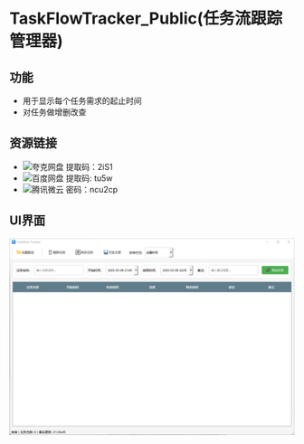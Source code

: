 # TaskFlowTracker_Public(任务流跟踪管理器)
## 功能  
- 用于显示每个任务需求的起止时间
- 对任务做增删改查

## 资源链接  
- ![夸克网盘](https://pan.quark.cn/s/d2e31620e20e)  提取码：2iS1
- ![百度网盘](https://pan.baidu.com/s/14Wwd3T2qgUTDlgGtmOb09Q?pwd=tu5w)  提取码: tu5w
- ![腾讯微云](https://share.weiyun.com/wzwhZQYg)  密码：ncu2cp  

## UI界面  
![UI](./UI.png)
